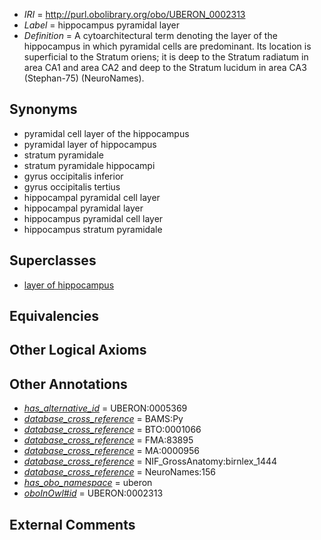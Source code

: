  * *IRI* = http://purl.obolibrary.org/obo/UBERON_0002313
 * *Label* = hippocampus pyramidal layer
 * *Definition* = A cytoarchitectural term denoting the layer of the hippocampus in which pyramidal cells are predominant. Its location is superficial to the Stratum oriens; it is deep to the Stratum radiatum in area CA1 and area CA2 and deep to the Stratum lucidum in area CA3 (Stephan-75) (NeuroNames).

## Synonyms

 * pyramidal cell layer of the hippocampus
 * pyramidal layer of hippocampus
 * stratum pyramidale
 * stratum pyramidale hippocampi
 * gyrus occipitalis inferior
 * gyrus occipitalis tertius
 * hippocampal pyramidal cell layer
 * hippocampal pyramidal layer
 * hippocampus pyramidal cell layer
 * hippocampus stratum pyramidale

## Superclasses

 * [layer of hippocampus](../../UBERON/05/UBERON_0002305.md)

## Equivalencies


## Other Logical Axioms


## Other Annotations

 * *[has_alternative_id](../../Id/oboInOwl#hasAlternativeId.md)* = UBERON:0005369
 * *[database_cross_reference](../../ef/oboInOwl#hasDbXref.md)* = BAMS:Py
 * *[database_cross_reference](../../ef/oboInOwl#hasDbXref.md)* = BTO:0001066
 * *[database_cross_reference](../../ef/oboInOwl#hasDbXref.md)* = FMA:83895
 * *[database_cross_reference](../../ef/oboInOwl#hasDbXref.md)* = MA:0000956
 * *[database_cross_reference](../../ef/oboInOwl#hasDbXref.md)* = NIF_GrossAnatomy:birnlex_1444
 * *[database_cross_reference](../../ef/oboInOwl#hasDbXref.md)* = NeuroNames:156
 * *[has_obo_namespace](../../ce/oboInOwl#hasOBONamespace.md)* = uberon
 * *[oboInOwl#id](../../id/oboInOwl#id.md)* = UBERON:0002313

## External Comments

